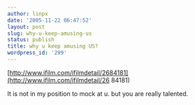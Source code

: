 ```yaml
---
author: linpx
date: '2005-11-22 06:47:52'
layout: post
slug: why-u-keep-amusing-us
status: publish
title: why u keep amusing US?
wordpress_id: '299'
---
```


[http://www.ifilm.com/ifilmdetail/2684181](http://www.ifilm.com/ifilmdetail/26
84181)

  
It is not in my position to mock at u. but you are really talented.

  
  
  

